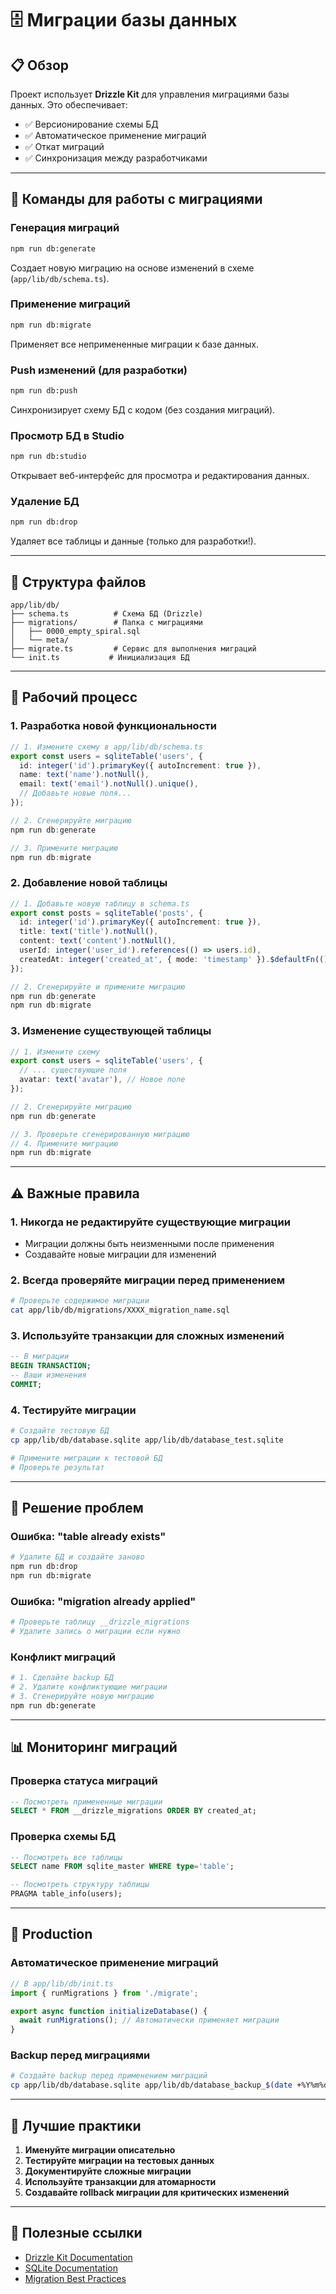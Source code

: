 # 🗄️ Миграции базы данных

## 📋 Обзор

Проект использует **Drizzle Kit** для управления миграциями базы данных. Это обеспечивает:
- ✅ Версионирование схемы БД
- ✅ Автоматическое применение миграций
- ✅ Откат миграций
- ✅ Синхронизация между разработчиками

---

## 🚀 Команды для работы с миграциями

### **Генерация миграций**
```bash
npm run db:generate
```
Создает новую миграцию на основе изменений в схеме (`app/lib/db/schema.ts`).

### **Применение миграций**
```bash
npm run db:migrate
```
Применяет все непримененные миграции к базе данных.

### **Push изменений (для разработки)**
```bash
npm run db:push
```
Синхронизирует схему БД с кодом (без создания миграций).

### **Просмотр БД в Studio**
```bash
npm run db:studio
```
Открывает веб-интерфейс для просмотра и редактирования данных.

### **Удаление БД**
```bash
npm run db:drop
```
Удаляет все таблицы и данные (только для разработки!).

---

## 📁 Структура файлов

```
app/lib/db/
├── schema.ts          # Схема БД (Drizzle)
├── migrations/        # Папка с миграциями
│   ├── 0000_empty_spiral.sql
│   └── meta/
├── migrate.ts         # Сервис для выполнения миграций
└── init.ts           # Инициализация БД
```

---

## 🔄 Рабочий процесс

### **1. Разработка новой функциональности**
```typescript
// 1. Измените схему в app/lib/db/schema.ts
export const users = sqliteTable('users', {
  id: integer('id').primaryKey({ autoIncrement: true }),
  name: text('name').notNull(),
  email: text('email').notNull().unique(),
  // Добавьте новые поля...
});

// 2. Сгенерируйте миграцию
npm run db:generate

// 3. Примените миграцию
npm run db:migrate
```

### **2. Добавление новой таблицы**
```typescript
// 1. Добавьте новую таблицу в schema.ts
export const posts = sqliteTable('posts', {
  id: integer('id').primaryKey({ autoIncrement: true }),
  title: text('title').notNull(),
  content: text('content').notNull(),
  userId: integer('user_id').references(() => users.id),
  createdAt: integer('created_at', { mode: 'timestamp' }).$defaultFn(() => new Date()),
});

// 2. Сгенерируйте и примените миграцию
npm run db:generate
npm run db:migrate
```

### **3. Изменение существующей таблицы**
```typescript
// 1. Измените схему
export const users = sqliteTable('users', {
  // ... существующие поля
  avatar: text('avatar'), // Новое поле
});

// 2. Сгенерируйте миграцию
npm run db:generate

// 3. Проверьте сгенерированную миграцию
// 4. Примените миграцию
npm run db:migrate
```

---

## ⚠️ Важные правила

### **1. Никогда не редактируйте существующие миграции**
- Миграции должны быть неизменными после применения
- Создавайте новые миграции для изменений

### **2. Всегда проверяйте миграции перед применением**
```bash
# Проверьте содержимое миграции
cat app/lib/db/migrations/XXXX_migration_name.sql
```

### **3. Используйте транзакции для сложных изменений**
```sql
-- В миграции
BEGIN TRANSACTION;
-- Ваши изменения
COMMIT;
```

### **4. Тестируйте миграции**
```bash
# Создайте тестовую БД
cp app/lib/db/database.sqlite app/lib/db/database_test.sqlite

# Примените миграции к тестовой БД
# Проверьте результат
```

---

## 🐛 Решение проблем

### **Ошибка: "table already exists"**
```bash
# Удалите БД и создайте заново
npm run db:drop
npm run db:migrate
```

### **Ошибка: "migration already applied"**
```bash
# Проверьте таблицу __drizzle_migrations
# Удалите запись о миграции если нужно
```

### **Конфликт миграций**
```bash
# 1. Сделайте backup БД
# 2. Удалите конфликтующие миграции
# 3. Сгенерируйте новую миграцию
npm run db:generate
```

---

## 📊 Мониторинг миграций

### **Проверка статуса миграций**
```sql
-- Посмотреть примененные миграции
SELECT * FROM __drizzle_migrations ORDER BY created_at;
```

### **Проверка схемы БД**
```sql
-- Посмотреть все таблицы
SELECT name FROM sqlite_master WHERE type='table';

-- Посмотреть структуру таблицы
PRAGMA table_info(users);
```

---

## 🚀 Production

### **Автоматическое применение миграций**
```typescript
// В app/lib/db/init.ts
import { runMigrations } from './migrate';

export async function initializeDatabase() {
  await runMigrations(); // Автоматически применяет миграции
}
```

### **Backup перед миграциями**
```bash
# Создайте backup перед применением миграций
cp app/lib/db/database.sqlite app/lib/db/database_backup_$(date +%Y%m%d_%H%M%S).sqlite
```

---

## 📝 Лучшие практики

1. **Именуйте миграции описательно**
2. **Тестируйте миграции на тестовых данных**
3. **Документируйте сложные миграции**
4. **Используйте транзакции для атомарности**
5. **Создавайте rollback миграции для критических изменений**

---

## 🔗 Полезные ссылки

- [Drizzle Kit Documentation](https://orm.drizzle.team/kit-docs/overview)
- [SQLite Documentation](https://www.sqlite.org/docs.html)
- [Migration Best Practices](https://orm.drizzle.team/kit-docs/commands)
